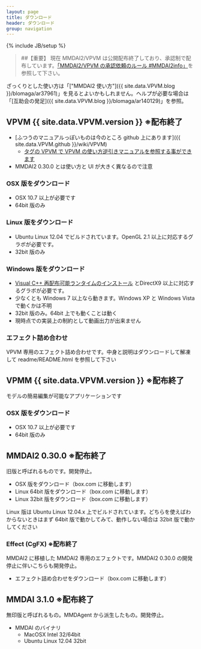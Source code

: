 ```yaml
---
layout: page
title: ダウンロード
header: ダウンロード
group: navigation
---
```

{% include JB/setup %}

>
> ##【重要】
> 現在 MMDAI2/VPVM は公開配布終了しており、承認制で配布しています。[「MMDAI2/VPVM の承認依頼のルール #MMDAI2info」]({{site.data.VPVM.blog}}/blomaga/ar656371)を参照して下さい。
>

ざっくりとした使い方は「["MMDAI2 使い方"]({{ site.data.VPVM.blog }}/blomaga/ar37961)」を見るとよいかもしれません。ヘルプが必要な場合は「[互助会の発足]({{ site.data.VPVM.blog }}/blomaga/ar140129)」を参照。

VPVM {{ site.data.VPVM.version }} ※配布終了
-------------

 - [ふつうのマニュアルっぽいものは今のところ github 上にあります]({{ site.data.VPVM.github }}/wiki/VPVM)
   - [タグの VPVM で VPVM の使い方逆引きマニュアルを参照する事ができます](tags.html)
 - MMDAI2 0.30.0 とは使い方と UI が大きく異なるので注意

### OSX 版をダウンロード

 - OSX 10\.7 以上が必要です
 - 64bit 版のみ

### Linux 版をダウンロード

 - Ubuntu Linux 12.04 でビルドされています。OpenGL 2.1 以上に対応するグラボが必要です。
 - 32bit 版のみ

### Windows 版をダウンロード

 - [Visual C++ 再配布可能ランタイムのインストール](http://www.microsoft.com/ja-jp/download/details.aspx?id=30679) とDirectX9 以上に対応するグラボが必要です。
 - 少なくとも Windows 7 以上なら動きます。Windows XP と Windows Vista で動くかは不明
 - 32bit 版のみ。64bit 上でも動くことは動く
 - 現時点での実装上の制約として動画出力が出来ません

### エフェクト詰め合わせ

VPVM 専用のエフェクト詰め合わせです。中身と説明はダウンロードして解凍して readme/README.html を参照して下さい

VPMM {{ site.data.VPVM.version }} ※配布終了
-------------

モデルの簡易編集が可能なアプリケーションです

### OSX 版をダウンロード

 - OSX 10\.7 以上が必要です
 - 64bit 版のみ

MMDAI2 0.30.0 ※配布終了
-------------

旧版と呼ばれるものです。開発停止。

 -  OSX 版をダウンロード（box.com に移動します）
 -  Linux 64bit 版をダウンロード（box.com に移動します）
 -  Linux 32bit 版をダウンロード（box.com に移動します）

Linux 版は Ubuntu Linux 12.04.x 上でビルドされています。どちらを使えばわからないときはまず 64bit 版で動かしてみて、動作しない場合は 32bit 版で動かしてください

### Effect (CgFX) ※配布終了

MMDAI2 に移植した MMDAI2 専用のエフェクトです。MMDAI2 0.30.0 の開発停止に伴いこちらも開発停止。

 - エフェクト詰め合わせをダウンロード（box.com に移動します）

MMDAI 3.1.0 ※配布終了
-----------

無印版と呼ばれるもの。MMDAgent から派生したもの。開発停止。

 - MMDAI のバイナリ
   - MacOSX Intel 32/64bit
   - Ubuntu Linux 12.04 32bit
